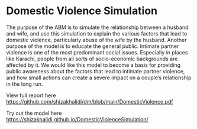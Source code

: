 # Domestic Violence Simulation

The purpose of the ABM is to simulate the relationship between a husband and wife, and use
this simulation to explain the various factors that lead to domestic violence, particularly abuse
of the wife by the husband.
Another purpose of the model is to educate the general public. Intimate partner violence is one
of the most predominant social issues. Especially in places like Karachi, people from all sorts of
socio-economic backgrounds are affected by it. We would like this model to become a basis for
providing public awareness about the factors that lead to intimate partner violence, and how
small actions can create a severe impact on a couple’s relationship in the long run.

View full report here https://github.com/shizakhalidi/dm/blob/main/DomesticViolence.pdf

Try out the model here https://shizakhalidi.github.io/DomesticViolenceSimulation/
